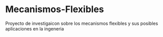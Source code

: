 # Mecanismos-Flexibles
Proyecto de investigaicon sobre los mecanismos flexibles y sus posibles aplicaciones en la ingeneria
